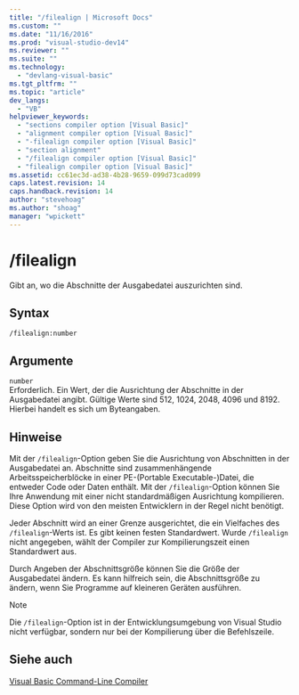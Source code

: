 ```yaml
---
title: "/filealign | Microsoft Docs"
ms.custom: ""
ms.date: "11/16/2016"
ms.prod: "visual-studio-dev14"
ms.reviewer: ""
ms.suite: ""
ms.technology: 
  - "devlang-visual-basic"
ms.tgt_pltfrm: ""
ms.topic: "article"
dev_langs: 
  - "VB"
helpviewer_keywords: 
  - "sections compiler option [Visual Basic]"
  - "alignment compiler option [Visual Basic]"
  - "-filealign compiler option [Visual Basic]"
  - "section alignment"
  - "/filealign compiler option [Visual Basic]"
  - "filealign compiler option [Visual Basic]"
ms.assetid: cc61ec3d-ad38-4b28-9659-099d73cad099
caps.latest.revision: 14
caps.handback.revision: 14
author: "stevehoag"
ms.author: "shoag"
manager: "wpickett"
---
```

# /filealign
Gibt an, wo die Abschnitte der Ausgabedatei auszurichten sind.  
  
## Syntax  
  
```  
/filealign:number  
```  
  
## Argumente  
 `number`  
 Erforderlich.  Ein Wert, der die Ausrichtung der Abschnitte in der Ausgabedatei angibt.  Gültige Werte sind 512, 1024, 2048, 4096 und 8192.  Hierbei handelt es sich um Byteangaben.  
  
## Hinweise  
 Mit der `/filealign`\-Option geben Sie die Ausrichtung von Abschnitten in der Ausgabedatei an.  Abschnitte sind zusammenhängende Arbeitsspeicherblöcke in einer PE\-\(Portable Executable\-\)Datei, die entweder Code oder Daten enthält.  Mit der `/filealign`\-Option können Sie Ihre Anwendung mit einer nicht standardmäßigen Ausrichtung kompilieren. Diese Option wird von den meisten Entwicklern in der Regel nicht benötigt.  
  
 Jeder Abschnitt wird an einer Grenze ausgerichtet, die ein Vielfaches des `/filealign`\-Werts ist.  Es gibt keinen festen Standardwert.  Wurde `/filealign` nicht angegeben, wählt der Compiler zur Kompilierungszeit einen Standardwert aus.  
  
 Durch Angeben der Abschnittsgröße können Sie die Größe der Ausgabedatei ändern.  Es kann hilfreich sein, die Abschnittsgröße zu ändern, wenn Sie Programme auf kleineren Geräten ausführen.  
  
> [!NOTE]
>  Die `/filealign`\-Option ist in der Entwicklungsumgebung von Visual Studio nicht verfügbar, sondern nur bei der Kompilierung über die Befehlszeile.  
  
## Siehe auch  
 [Visual Basic Command\-Line Compiler](../../../visual-basic/reference/command-line-compiler/index.md)
